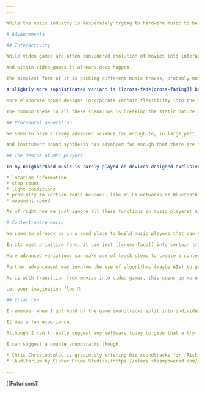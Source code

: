 ```yaml
---
---

While the music industry is desperately trying to hardwire music to be a service, enticing consumers with freemium models and having consumers pay per music _listened_ rather than _produced_, I wonder what would be the next step of music as an art medium.

# Advancements

## Interactivity

While video games are often considered evolution of movies into interactivity, the same thing can happen to music as well.

And within video games it already does happen.

The simplest form of it is picking different music tracks, probably most prominently music tracks associated with different locations.

A slightly more sophisticated variant is [[cross-fade|cross-fading]] between the music tracks of the same structure and motif, but varying intensity (a good example is FTL: Faster Than Light, that uses Explore or Battle variants depending on whether the player is in combat), normally through adding or removing instruments.

More elaborate sound designs incorporate certain flexibility into the music itself to make transitions sound natural at any given moment (e. g. Octopath Traveler, Ori and the Will of the Wisps).

The common theme in all these scenarios is breaking the static nature of the music and making it reflect the surrounding circumstances, enhancing the perception of these circumstances. It's an evolution of the art of sound design in the movies, where the sequence of events is predefined, interactivity adds a whole new dimension of complexity.

## Procedural generation

We seem to have already advanced science far enough to, in large part, generate reasonably pleasant music pieces ([e. g. Abundant Music](https://pernyblom.github.io/abundant-music/index.html)). And there seems to be significant interest in building music programmatically, seeing that the tools for this keep emerging (Sonic Pi, Overtone; okay, Sam Aaron is behind both, but I doubt he's the only one).

And instrument sound synthesis has advanced far enough that there are successful composers that use synthesizers pretty much exclusively. Tastes aside, this has even resulted in new genres of music emerging.

## The demise of MP3 players

In my neighborhood music is rarely played on devices designed exclusively for music playback. It's usually smartphones, computers or vehicles' "entertainment systems". All of them have **a lot more** information to offer than music and maybe time:

* location information
* step count
* light conditions
* proximity to certain radio beacons, like Wi-Fi networks or Bluetooth trackers
* movement speed

As of right now we just ignore all these functions in music players! And when we don't, we funnel some of the information from them to service providers against our intent (even if according to an agreement).

# Context-aware music

We seem to already be in a good place to build music players that can take note of their surroundings and incorporate them into the music the user is listening to.

In its most primitive form, it can just [[cross-fade]] into certain tracks under certain circumstances, e. g. the user approaching specific types of locations (home, office, highway, park, etc.).

More advanced variations can make use of track stems to create a context-aware soundscape that adjusts the volume of individual stems in accordance with certain outside metrics, like the local weather, current speed, etc. This would already require composers to build special tracks, maybe with more stems that actually make up a complete track so that multiple "full" sound variations can be produced.

Further advancement may involve the use of algorithms (maybe AIs) to generate the music tracks with a lot more inputs, allowing for adjustment of not just the instruments, but also the melody, morphing it without interruption. Authoring tracks of this kind is going to be a new kind of craft on the verge between sound design and programming, similar to what video game sound designers currently do, but instead of accompanying adventures in a fictional world it would accompany day-to-day activities.

As is with transition from movies into video games, this opens up more creative freedoms, at the cost of making it harder to come up with a coherent creative work. Say, the correspondence between inputs of the algorithm and the features in the music don't have to be disclosed, especially if we're talking about a radio station, which can keep the listeners guessing what certain features of the music mean (and whether there is a meaning to them at all or they're just based on random noise).

Let your imagination flow 🙂

## Trial run

I remember when I got hold of the game soundtracks split into individual instruments, added them into simultaneous multi-track players and played with the volumes of individual tracks to change how they feel. I found that seemingly "full" tracks can provoke many emotional responses depending on how the instrument volumes are set up.

It was a fun experience.

Although I can't really suggest any software today to give that a try, as [Ambio, the Android player I was using](https://play.google.com/store/apps/details?id=com.happyexabytes.ambio&hl=en&gl=US) is no longer maintained. You're going to have to find one if you want to give that a try today. [Audacity](https://www.audacityteam.org/) will probably work, and it's [[FOSS]].

I can suggest a couple soundtracks though.

* Chris Christodoulou is graciously offering his soundtracks for [Risk of Rain](https://chrischristodoulou.bandcamp.com/album/risk-of-rain-engineer-edition) and [Risk of Rain 2](https://chrischristodoulou.bandcamp.com/album/risk-of-rain-2-engineer-edition-2) broken up into **stems**, instrument groups that when put together form a complete track.
* [Auditorium by Cipher Prime Studios](https://store.steampowered.com/app/205870/Auditorium/) includes music already broken up into stems, because the gameplay relies on being able to play different stems with different volumes. You can look it up on YouTube to get a feel of what it sounds like ([progressive soundtracks](https://www.youtube.com/playlist?list=PLhtjD-9FAP5Xf_RLI3VmCGWCR0iTkMuXZ), [playthrough of my favorite act](https://www.youtube.com/watch?v=lrw1_hSXbKk)).

---
```


[[Futurisms]]
